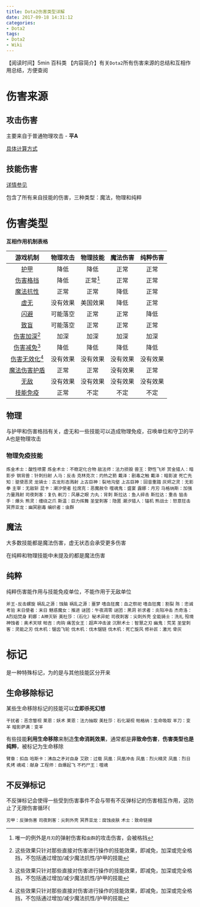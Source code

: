 ```yaml
---
title: Dota2伤害类型详解
date: 2017-09-18 14:31:12
categories:
- Dota2
tags:
- Dota2
- Wiki
---
```


【阅读时间】5min 百科类
【内容简介】有关`Dota2`所有伤害来源的总结和互相作用总结，方便查阅

<!-- more -->

# 伤害来源

## 攻击伤害

主要来自于普通物理攻击 - **平A**

[具体计算方式](https://charlesliuyx.github.io/2017/09/05/Dota2%E6%9C%BA%E5%88%B6%E6%80%BB%E7%BB%93/#物理攻击伤害)

## 技能伤害

[详情参见](https://dota2-zh.gamepedia.com/%E6%8A%80%E8%83%BD%E4%BC%A4%E5%AE%B3)

包含了所有来自技能的伤害，三种类型：魔法，物理和纯粹

# 伤害类型

**互相作用机制表格**

|                   游戏机制                   | 物理攻击 |  物理技能  | 魔法伤害 | 纯粹伤害 |
| :--------------------------------------: | :--: | :----: | :--: | :--: |
| [护甲](https://charlesliuyx.github.io/2017/09/05/Dota2%E6%9C%BA%E5%88%B6%E6%80%BB%E7%BB%93/#护甲) |  降低  |   降低   |  正常  |  正常  |
| [伤害格挡](https://charlesliuyx.github.io/2017/09/05/Dota2%E6%9C%BA%E5%88%B6%E6%80%BB%E7%BB%93/#BD-Blocked-Damage-被格挡伤害) |  降低  | 正常[^1] |  正常  |  正常  |
| [魔法抗性](https://charlesliuyx.github.io/2017/09/05/Dota2%E6%9C%BA%E5%88%B6%E6%80%BB%E7%BB%93/#魔法抗性) |  正常  |   正常   |  降低  |  正常  |
| [虚无](https://dota2-zh.gamepedia.com/虚无)  | 没有效果 |  美国效果  |  降低  |  正常  |
| [闪避](https://charlesliuyx.github.io/2017/09/05/Dota2%E6%9C%BA%E5%88%B6%E6%80%BB%E7%BB%93/#闪避) | 可能落空 |   正常   |  正常  |  降低  |
| [致盲](https://charlesliuyx.github.io/2017/09/05/Dota2%E6%9C%BA%E5%88%B6%E6%80%BB%E7%BB%93/#致盲来源) | 可能落空 |   正常   |  正常  |  正常  |
| [伤害加深](https://charlesliuyx.github.io/2017/09/05/Dota2%E6%9C%BA%E5%88%B6%E6%80%BB%E7%BB%93/#伤害调整)[^2] |  加深  |   加深   |  加深  |  加深  |
| [伤害减免](https://charlesliuyx.github.io/2017/09/05/Dota2%E6%9C%BA%E5%88%B6%E6%80%BB%E7%BB%93/#伤害减免和加深)[^2] |  降低  |   降低   |  降低  |  降低  |
| [伤害无效化](https://charlesliuyx.github.io/2017/09/05/Dota2%E6%9C%BA%E5%88%B6%E6%80%BB%E7%BB%93/#伤害无效化)[^2] | 没有效果 |  没有效果  | 没有效果 | 没有效果 |
| [魔法伤害护盾](https://charlesliuyx.github.io/2017/09/05/Dota2%E6%9C%BA%E5%88%B6%E6%80%BB%E7%BB%93/#魔法吸收护盾) |  正常  |   正常   | 没有效果 |  正常  |
| [无敌](https://dota2-zh.gamepedia.com/%E6%97%A0%E6%95%8C) | 没有效果 |  没有效果  | 没有效果 | 没有效果 |
| [技能免疫](https://dota2-zh.gamepedia.com/%E6%8A%80%E8%83%BD%E5%85%8D%E7%96%AB) |  正常  |   不定   |  不定  |  不定  |

[^1]: 唯一的例外是`月刃`的弹射伤害和`虫群`的攻击伤害，会被格挡
[^2]: 这些效果只针对那些直接对伤害进行操作的技能效果，即减免，加深或完全格挡，不包括通过增加/减少魔法抗性/护甲的技能
## 物理

与护甲和伤害格挡有关，虚无和一些技能可以造成物理免疫，召唤单位和守卫的平A也是物理攻击

### 物理免疫技能

`炼金术士：酸性喷雾` `炼金术士：不稳定化合物` `敌法师：法力损毁` `兽王：野性飞斧` `赏金猎人：暗影步` `钢背兽：针刺扫射` `人马：反击` `克林克次：灼热之箭` `戴泽：剧毒之触` `戴泽：暗影波` `死亡先知：驱使恶灵` `龙骑士：古龙形态溅射` `上古巨神：裂地沟壑` `上古巨神：回音重踏` `灰烬之灵：无影拳` `主宰：无敌斩` `昆卡：潮汐使者` `拉席克：恶魔赦令` `噬魂鬼：盛宴` `露娜：月刃` `马格纳斯：加强力量溅射` `司夜刺客：复仇` `剃刀：风暴之眼` `力丸：背刺` `斯拉达：鱼人碎击` `斯拉达：重击` `狙击手：爆头` `熊灵：缠绕之爪` `斯温：巨力挥舞` `圣堂刺客：隐匿` `潮汐猎人：锚机` `熊战士：怒意狂击` `冥界亚龙：幽冥剧毒` `编织者：虫群` 

## 魔法

大多数技能都是魔法伤害，虚无状态会承受更多伤害

在纯粹和物理技能中未提及的都是魔法伤害

## 纯粹

纯粹伤害能作用与技能免疫单位，不能作用于无敌单位

`斧王-反击螺旋` `祸乱之源：蚀脑` `祸乱之源：噩梦` `嗜血狂魔：血之祭祀` `嗜血狂魔：割裂` `陈：忠诚考验` `末日使者：末日` `魅惑魔女：推进` `谜团：午夜凋零` `谜团：黑洞` `祈求者：炎阳冲击` `杰奇洛：A烈焰焚身` `莉娜：A神灭斩` `美杜莎：（石化）秘术异蛇` `司夜刺客：尖刺外壳` `全能骑士：洗礼` `殁境神蚀者：奥术天球` `帕吉：肉钩` `痛苦女王：超声冲击波` `沉默术士：智慧之刃` `幽鬼：荒芜` `圣堂刺客：灵能之刃` `伐木机：锯齿飞轮` `伐木机：伐木锯链` `伐木机：死亡旋风` `修补匠：激光` `骨灰`

# 标记

是一种特殊标记，为的是与其他技能区分开来

## 生命移除标记

某些生命移除标记的技能可以**立即杀死幻想**

`干扰者：恶念瞥视` `莱恩：妖术` `莱恩：法力抽取` `美杜莎：石化凝视` `帕格纳：生命吸取` `羊刀：变羊` `暗影萨满：变羊`

有些技能**利用生命移除**来制造**生命消耗效果**，通常都是**非致命伤害**，**伤害类型也是纯粹**，被标记为生命移除

`臂章：扣血` `哈斯卡：沸血之矛对自身` `艾欧：过载` `凤凰：凤凰冲击` `凤凰：烈火精灵` `凤凰：烈日炙烤` `魂戒：献身` `工程师：自爆起飞` `不朽尸王：噬魂`

## 不反弹标记

不反弹标记会使得一些受到伤害事件不会与带有不反弹标记的伤害相互作用，这防止了无限伤害循环(

`刃甲：反弹伤害` `司夜刺客：尖刺外壳` `冥界亚龙：腐蚀皮肤` `术士：致命链接`